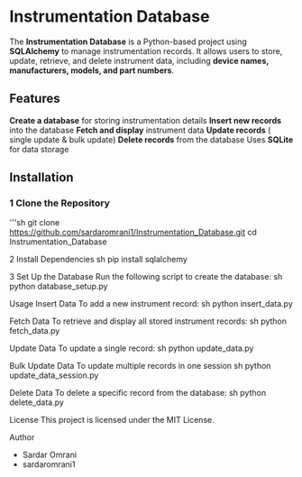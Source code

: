 # Instrumentation Database
 
 The **Instrumentation Database** is a Python-based project using **SQLAlchemy** to manage instrumentation records. It allows users to store, update, retrieve, and delete instrument data, including **device names, manufacturers, models, and part numbers**.

 ## Features
 **Create a database** for storing instrumentation details
 **Insert new records** into the database
 **Fetch and display** instrument data
 **Update records** ( single update & bulk update)
 **Delete records** from the database
 Uses **SQLite** for data storage

 ## Installation

 ### 1 Clone the Repository
 '''sh
 git clone https://github.com/sardaromrani1/Instrumentation_Database.git
 cd Instrumentation_Database

 2 Install Dependencies
 sh
 pip install sqlalchemy

 3 Set Up the Database
 Run the following script to create the database:
 sh
 python database_setup.py

 Usage
 Insert Data
 To add a new instrument record:
 sh
 python insert_data.py

 Fetch Data
 To retrieve and display all stored instrument records:
 sh
 python fetch_data.py

 Update Data
 To update a single record:
 sh
 python update_data.py

 Bulk Update Data
 To update multiple records in one session
 sh
 python update_data_session.py

 Delete Data
 To delete a specific record from the database:
 sh
 python delete_data.py


 License
 This project is licensed under the MIT License.

 Author
 * Sardar Omrani
 * sardaromrani1
